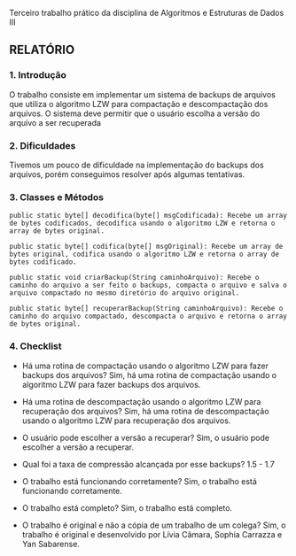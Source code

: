 Terceiro trabalho prático da disciplina de Algoritmos e Estruturas de Dados III

## RELATÓRIO ##

### 1. Introdução ###
O trabalho consiste em implementar um sistema de backups de arquivos que utiliza o algoritmo LZW para compactação e descompactação dos arquivos. O sistema deve permitir que o usuário escolha a versão do arquivo a ser recuperada
### 2. Dificuldades ###
Tivemos um pouco de dificuldade na implementação do backups dos arquivos, porém conseguimos resolver após algumas tentativas. 
### 3. Classes e Métodos ###
    public static byte[] decodifica(byte[] msgCodificada): Recebe um array de bytes codificados, decodifica usando o algoritmo LZW e retorna o array de bytes original.

    public static byte[] codifica(byte[] msgOriginal): Recebe um array de bytes original, codifica usando o algoritmo LZW e retorna o array de bytes codificado.

    public static void criarBackup(String caminhoArquivo): Recebe o caminho do arquivo a ser feito o backups, compacta o arquivo e salva o arquivo compactado no mesmo diretório do arquivo original.

    public static byte[] recuperarBackup(String caminhoArquivo): Recebe o caminho do arquivo compactado, descompacta o arquivo e retorna o array de bytes original.

### 4. Checklist ###

- Há uma rotina de compactação usando o algoritmo LZW para fazer backups dos arquivos? Sim, há uma rotina de compactação usando o algoritmo LZW para fazer backups dos arquivos.

- Há uma rotina de descompactação usando o algoritmo LZW para recuperação dos arquivos? 
Sim, há uma rotina de descompactação usando o algoritmo LZW para recuperação dos arquivos.
- O usuário pode escolher a versão a recuperar? 
Sim, o usuário pode escolher a versão a recuperar.
- Qual foi a taxa de compressão alcançada por esse backups? 1.5 - 1.7
- O trabalho está funcionando corretamente? Sim, o trabalho está funcionando corretamente.
- O trabalho está completo? Sim, o trabalho está completo.
- O trabalho é original e não a cópia de um trabalho de um colega? Sim, o trabalho é original e desenvolvido por Lívia Câmara, Sophia Carrazza e Yan Sabarense.
